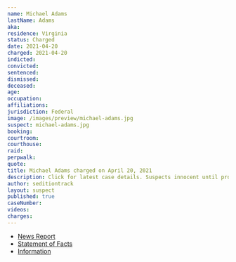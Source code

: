 ```yaml
---
name: Michael Adams
lastName: Adams
aka:
residence: Virginia
status: Charged
date: 2021-04-20
charged: 2021-04-20
indicted:
convicted:
sentenced:
dismissed:
deceased:
age:
occupation:
affiliations:
jurisdiction: Federal
image: /images/preview/michael-adams.jpg
suspect: michael-adams.jpg
booking:
courtroom:
courthouse:
raid:
perpwalk:
quote:
title: Michael Adams charged on April 20, 2021
description: Click for latest case details. Suspects innocent until proven guilty.
author: seditiontrack
layout: suspect
published: true
caseNumber:
videos:
charges:
---
```

- [News Report](https://www.yahoo.com/entertainment/active-duty-marine-charged-fighting-191450996.html)
- [Statement of Facts](https://extremism.gwu.edu/sites/g/files/zaxdzs2191/f/Michael%20Adams%20Statement%20of%20Facts.pdf)
- [Information](https://extremism.gwu.edu/sites/g/files/zaxdzs2191/f/Michael%20Adams%20Information.pdf)

